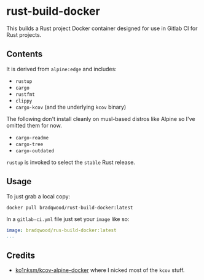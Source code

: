 # rust-build-docker

This builds a Rust project Docker container designed for use in Gitlab CI for
Rust projects.

## Contents

It is derived from `alpine:edge` and includes:
 - `rustup`
 - `cargo`
 - `rustfmt`
 - `clippy`
 - `cargo-kcov` (and the underlying `kcov` binary)

The following don't install cleanly on musl-based distros like Alpine so I've
omitted them for now.
 - `cargo-readme`
 - `cargo-tree`
 - `cargo-outdated`

`rustup` is invoked to select the `stable` Rust release.

## Usage

To just grab a local copy:

```bash
docker pull bradqwood/rust-build-docker:latest

```

In a `gitlab-ci.yml` file just set your `image` like so:

```yaml
image: bradqwood/rus-build-docker:latest
...
```

## Credits

 - [ko1nksm/kcov-alpine-docker](https://github.com/ko1nksm/kcov-alpine-docker)
   where I nicked most of the `kcov` stuff.
